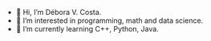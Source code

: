 - 👋 Hi, I’m Débora V. Costa. 
- 👀 I’m interested in programming, math and data science.
- 🌱 I’m currently learning C++, Python, Java.

<!---
devazcosta/devazcosta is a ✨ special ✨ repository because its `README.md` (this file) appears on your GitHub profile.
You can click the Preview link to take a look at your changes.
--->
